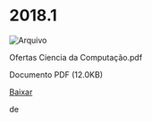 


2018.1
======









![Arquivo](%2b%2bplone%2b%2bufalprofile/imgs/file-icon.png)

 Ofertas Ciencia da Computação.pdf  

 Documento PDF
 (12.0KB)
 

[Baixar](%40%40download/file/Ofertas%20Ciencia%20da%20Computa%c3%a7%c3%a3o.pdf)























 de 













